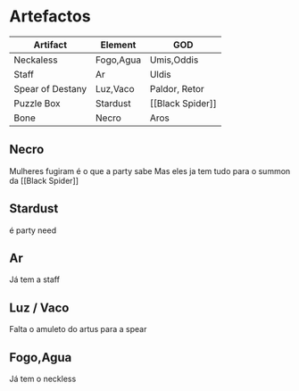# Artefactos

| Artifact         | Element   |  GOD    | 
| ---------------- | --------- | --- |
| Neckaless        | Fogo,Agua |  Umis,Oddis   |
| Staff            | Ar       |   Uldis   |
| Spear of Destany | Luz,Vaco   |  Paldor, Retor   |
| Puzzle Box       | Stardust  |  [[Black Spider]]   |
| Bone             | Necro     |   Aros  |


## Necro
Mulheres fugiram é o que a party sabe
Mas eles ja tem tudo para o summon da [[Black Spider]]

## Stardust
é party need

## Ar
Já tem a staff

## Luz / Vaco

Falta o amuleto do artus para a spear

## Fogo,Agua
Já tem o neckless



